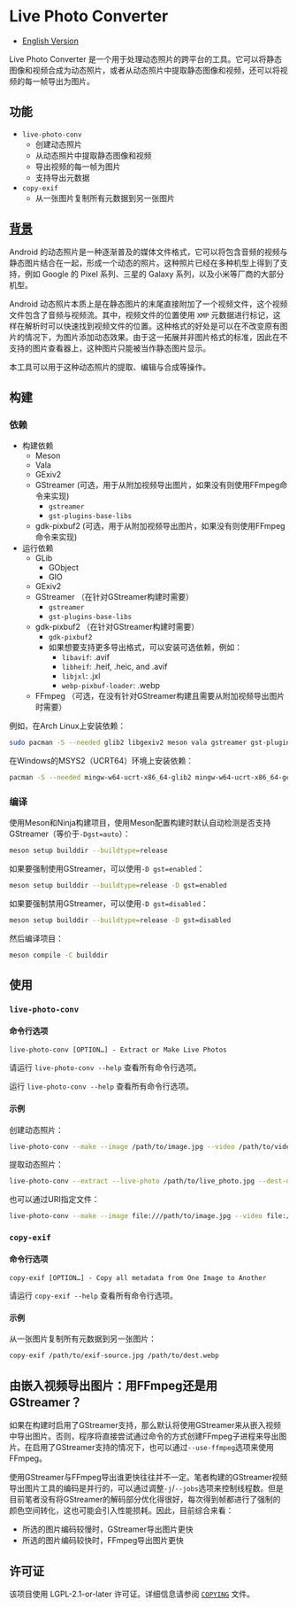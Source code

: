 # Live Photo Converter

* [English Version](README.md)

Live Photo Converter 是一个用于处理动态照片的跨平台的工具。它可以将静态图像和视频合成为动态照片，或者从动态照片中提取静态图像和视频，还可以将视频的每一帧导出为图片。

## 功能

- `live-photo-conv`
  - 创建动态照片
  - 从动态照片中提取静态图像和视频
  - 导出视频的每一帧为图片
  - 支持导出元数据
- `copy-exif`
  - 从一张图片复制所有元数据到另一张图片

## [背景](https://wszqkzqk.github.io/2024/08/01/%E8%A7%A3%E6%9E%90Android%E7%9A%84%E5%8A%A8%E6%80%81%E7%85%A7%E7%89%87/)

Android 的动态照片是一种逐渐普及的媒体文件格式，它可以将包含音频的视频与静态图片结合在一起，形成一个动态的照片。这种照片已经在多种机型上得到了支持，例如 Google 的 Pixel 系列、三星的 Galaxy 系列，以及小米等厂商的大部分机型。

Android 动态照片本质上是在静态图片的末尾直接附加了一个视频文件，这个视频文件包含了音频与视频流。其中，视频文件的位置使用 `XMP` 元数据进行标记，这样在解析时可以快速找到视频文件的位置。这种格式的好处是可以在不改变原有图片的情况下，为图片添加动态效果。由于这一拓展并非图片格式的标准，因此在不支持的图片查看器上，这种图片只能被当作静态图片显示。

本工具可以用于这种动态照片的提取、编辑与合成等操作。

## 构建

### 依赖

* 构建依赖
  * Meson
  * Vala
  * GExiv2
  * GStreamer (可选，用于从附加视频导出图片，如果没有则使用FFmpeg命令来实现)
    * `gstreamer`
    * `gst-plugins-base-libs`
  * gdk-pixbuf2 (可选，用于从附加视频导出图片，如果没有则使用FFmpeg命令来实现)
* 运行依赖
  * GLib
    * GObject
    * GIO
  * GExiv2
  * GStreamer （在针对GStreamer构建时需要）
    * `gstreamer`
    * `gst-plugins-base-libs`
  * gdk-pixbuf2 （在针对GStreamer构建时需要）
    * `gdk-pixbuf2`
    * 如果想要支持更多导出格式，可以安装可选依赖，例如：
      * `libavif`: .avif
      * `libheif`: .heif, .heic, and .avif
      * `libjxl`: .jxl
      * `webp-pixbuf-loader`: .webp
  * FFmpeg （可选，在没有针对GStreamer构建且需要从附加视频导出图片时需要）

例如，在Arch Linux上安装依赖：

```bash
sudo pacman -S --needed glib2 libgexiv2 meson vala gstreamer gst-plugins-base-libs gdk-pixbuf2
```

在Windows的MSYS2（UCRT64）环境上安装依赖：

```bash
pacman -S --needed mingw-w64-ucrt-x86_64-glib2 mingw-w64-ucrt-x86_64-gexiv2 mingw-w64-ucrt-x86_64-meson mingw-w64-ucrt-x86_64-vala mingw-w64-ucrt-x86_64-gstreamer mingw-w64-ucrt-x86_64-gst-plugins-base-libs mingw-w64-ucrt-x86_64-gdk-pixbuf2
```

### 编译

使用Meson和Ninja构建项目，使用Meson配置构建时默认自动检测是否支持GStreamer（等价于`-Dgst=auto`）：

```bash
meson setup builddir --buildtype=release
```

如果要强制使用GStreamer，可以使用`-D gst=enabled`：

```bash
meson setup builddir --buildtype=release -D gst=enabled
```

如果要强制禁用GStreamer，可以使用`-D gst=disabled`：

```bash
meson setup builddir --buildtype=release -D gst=disabled
```

然后编译项目：

```bash
meson compile -C builddir
```

## 使用

### `live-photo-conv`

#### 命令行选项

```
live-photo-conv [OPTION…] - Extract or Make Live Photos
```

请运行 `live-photo-conv --help` 查看所有命令行选项。

运行 `live-photo-conv --help` 查看所有命令行选项。

#### 示例

创建动态照片：

```bash
live-photo-conv --make --image /path/to/image.jpg --video /path/to/video.mp4 --live-photo /path/to/output.jpg
```

提取动态照片：

```bash
live-photo-conv --extract --live-photo /path/to/live_photo.jpg --dest-dir /path/to/dest --frame-to-photos --img-format avif
```

也可以通过URI指定文件：

```bash
live-photo-conv --make --image file:///path/to/image.jpg --video file:///path/to/video.mp4 --live-photo file:///path/to/output.jpg
```

### `copy-exif`

#### 命令行选项

```
copy-exif [OPTION…] - Copy all metadata from One Image to Another
```

请运行 `copy-exif --help` 查看所有命令行选项。

#### 示例

从一张图片复制所有元数据到另一张图片：

```bash
copy-exif /path/to/exif-source.jpg /path/to/dest.webp
```

## 由嵌入视频导出图片：用FFmpeg还是用GStreamer？

如果在构建时启用了GStreamer支持，那么默认将使用GStreamer来从嵌入视频中导出图片。否则，程序将直接尝试通过命令的方式创建FFmpeg子进程来导出图片。在启用了GStreamer支持的情况下，也可以通过`--use-ffmpeg`选项来使用FFmpeg。

使用GStreamer与FFmpeg导出谁更快往往并不一定。笔者构建的GStreamer视频导出图片工具的编码是并行的，可以通过调整`-j`/`--jobs`选项来控制线程数。但是目前笔者没有将GStreamer的解码部分优化得很好，每次得到帧都进行了强制的颜色空间转化，这也可能会引入性能损耗。因此，目前综合来看：

* 所选的图片编码较慢时，GStreamer导出图片更快
* 所选的图片编码较快时，FFmpeg导出图片更快

## 许可证

该项目使用 LGPL-2.1-or-later 许可证。详细信息请参阅 [`COPYING`](COPYING) 文件。
